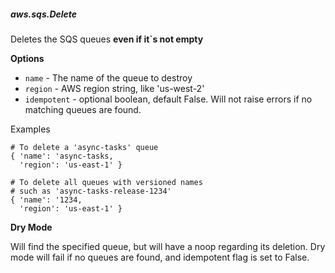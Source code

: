 ##### aws.sqs.Delete

Deletes the SQS queues **even if it`s not empty**

**Options**

  * `name` - The name of the queue to destroy
  * `region` - AWS region string, like 'us-west-2'
  * `idempotent` - optional boolean, default False. Will not raise errors if no
                   matching queues are found.

Examples

    # To delete a 'async-tasks' queue
    { 'name': 'async-tasks,
      'region': 'us-east-1' }

    # To delete all queues with versioned names
    # such as 'async-tasks-release-1234'
    { 'name': '1234,
      'region': 'us-east-1' }

**Dry Mode**

Will find the specified queue, but will have a noop regarding its deletion.
Dry mode will fail if no queues are found, and idempotent flag is set to False.
